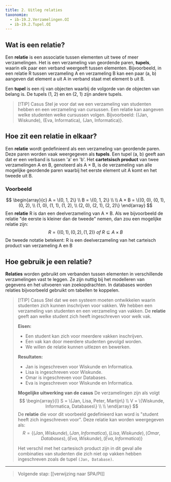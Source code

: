 ```yaml
---
title: 2. Uitleg relaties
taxonomie:
  - ib-19.2.Verzamelingen.OI
  - ib-19.2.Tupel.OI
---
```

## Wat is een relatie?
Een **relatie** is een associatie tussen elementen uit twee of meer verzamelingen. Het is een verzameling van geordende paren, **tupels**,  waarin elk paar een verband weergeeft tussen elementen. Bijvoorbeeld, in een relatie R tussen verzameling A en verzameling B kan een paar (a, b) aangeven dat element a uit A in verband staat met element b uit B.

Een **tupel** is een rij van objecten waarbij de volgorde van de objecten van belang is. De tupels (1, 2) en en (2, 1) zijn andere tupels.

> [!TIP] Casus 
> Stel je voor dat we een verzameling van studenten hebben en een verzameling van cursussen. Een relatie kan aangeven welke studenten welke cursussen volgen. Bijvoorbeeld: {(Jan, Wiskunde), (Eva, Informatica), (Jan, Informatica)}.

## Hoe zit een relatie in elkaar?
Een **relatie** wordt gedefinieerd als een verzameling van geordende paren. Deze paren worden vaak weergegeven als **tupels**. Een tupel (a, b) geeft aan dat er een verband is tussen 'a' en 'b'. Het **cartetsisch product** van twee verzamelingen A en B, genoteerd als A × B, is de verzameling van alle mogelijke geordende paren waarbij het eerste element uit A komt en het tweede uit B.

### Voorbeeld
$$
\begin{array}{c}
    A = \{0, 1, 2\} \\ 
    B = \{0, 1, 2\} \\
    \\
    A × B = \{(0, 0), (0, 1), (0, 2),  \\
(1, 0), (1, 1), (1, 2),  \\
(2, 0), (2, 1), (2, 2)\}
\end{array}
$$
Een **relatie** R is dan een deelverzameling van A × B. Als we bijvoorbeeld de relatie "de eerste is kleiner dan de tweede" nemen, dan zou een mogelijke relatie zijn: $$ R = \{(0,1), (0, 2), (1, 2)\} \ of \ R \subseteq A × B  $$
De tweede notatie betekent: R is een deelverzameling van het carteisch product van verzameling A en B
## Hoe gebruik je een relatie?
**Relaties** worden gebruikt om verbanden tussen elementen in verschillende verzamelingen vast te leggen. Ze zijn nuttig bij het modelleren van gegevens en het uitvoeren van zoekopdrachten. In databases worden relaties bijvoorbeeld gebruikt om tabellen te koppelen.

> [!TIP] Casus 
> Stel dat we een systeem moeten ontwikkelen waarin studenten zich kunnen inschrijven voor vakken. We hebben een verzameling van studenten en een verzameling van vakken. De **relatie** geeft aan welke student zich heeft ingeschreven voor welk vak.
> 
> **Eisen:**
> - Een student kan zich voor meerdere vakken inschrijven.
> - Een vak kan door meerdere studenten gevolgd worden.
> - We willen de relatie kunnen uitlezen en bewerken.
> 
> **Resultaten:** 
> - Jan is ingeschreven voor Wiskunde en Informatica.
> - Lisa is ingeschreven voor Wiskunde.
> - Omar is ingeschreven voor Databases.
> - Eva is ingeschreven voor Wiskunde en Informatica.
> 
> **Mogelijke uitwerking van de casus**
> De verzamelingen zijn als volgt
> $$
> \begin{array}{l}
>     S = \{Jan, Lisa, Peter, Martijn\} \\
>     V = \{Wiskunde, Informatica, Databases\} \\ \\
> \end{array}
> $$
> De **relatie** die voor dit voorbeeld gedefinieerd kan word is "student heeft zich ingeschreven voor". Deze relatie kan worden weergegeven als:
> $$
> R = \{(Jan, Wiskunde), (Jan, Informatica), (Lisa, Wiskunde), (Omar, Databases), (Eva, Wiskunde), (Eva, Informatica) \}
> $$
> 
> Het verschil met het cartesisch product zijn in dit geval alle combinaties van studenten die zich niet op vakken hebben ingeschreven zoals de tupel `(Jan, Database)`.

---

> Volgende stap: [[verwijzing naar SPA/PI]]
